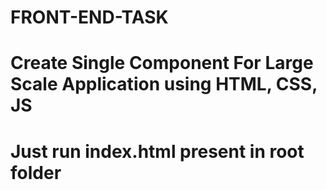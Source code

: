 # FRONT-END-TASK
# Create Single Component For Large Scale Application using HTML, CSS, JS
# Just run index.html present in root folder

